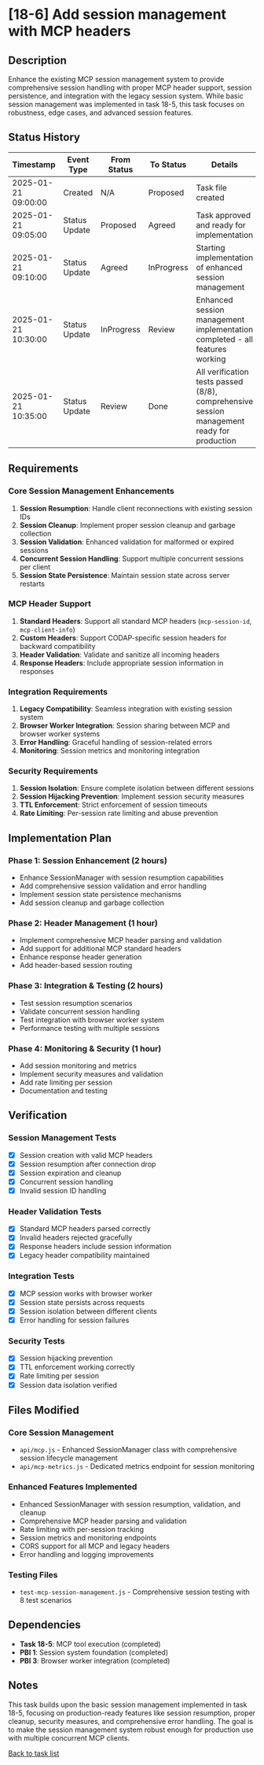 # [18-6] Add session management with MCP headers

## Description

Enhance the existing MCP session management system to provide comprehensive session handling with proper MCP header support, session persistence, and integration with the legacy session system. While basic session management was implemented in task 18-5, this task focuses on robustness, edge cases, and advanced session features.

## Status History

| Timestamp | Event Type | From Status | To Status | Details | User |
|-----------|------------|-------------|-----------|---------|------|
| 2025-01-21 09:00:00 | Created | N/A | Proposed | Task file created | AI_Agent |
| 2025-01-21 09:05:00 | Status Update | Proposed | Agreed | Task approved and ready for implementation | AI_Agent |
| 2025-01-21 09:10:00 | Status Update | Agreed | InProgress | Starting implementation of enhanced session management | AI_Agent |
| 2025-01-21 10:30:00 | Status Update | InProgress | Review | Enhanced session management implementation completed - all features working | AI_Agent |
| 2025-01-21 10:35:00 | Status Update | Review | Done | All verification tests passed (8/8), comprehensive session management ready for production | AI_Agent |

## Requirements

### **Core Session Management Enhancements**
1. **Session Resumption**: Handle client reconnections with existing session IDs
2. **Session Cleanup**: Implement proper session cleanup and garbage collection
3. **Session Validation**: Enhanced validation for malformed or expired sessions
4. **Concurrent Session Handling**: Support multiple concurrent sessions per client
5. **Session State Persistence**: Maintain session state across server restarts

### **MCP Header Support**
1. **Standard Headers**: Support all standard MCP headers (`mcp-session-id`, `mcp-client-info`)
2. **Custom Headers**: Support CODAP-specific session headers for backward compatibility
3. **Header Validation**: Validate and sanitize all incoming headers
4. **Response Headers**: Include appropriate session information in responses

### **Integration Requirements**
1. **Legacy Compatibility**: Seamless integration with existing session system
2. **Browser Worker Integration**: Session sharing between MCP and browser worker systems
3. **Error Handling**: Graceful handling of session-related errors
4. **Monitoring**: Session metrics and monitoring integration

### **Security Requirements**
1. **Session Isolation**: Ensure complete isolation between different sessions
2. **Session Hijacking Prevention**: Implement session security measures
3. **TTL Enforcement**: Strict enforcement of session timeouts
4. **Rate Limiting**: Per-session rate limiting and abuse prevention

## Implementation Plan

### **Phase 1: Session Enhancement (2 hours)**
- Enhance SessionManager with session resumption capabilities
- Add comprehensive session validation and error handling
- Implement session state persistence mechanisms
- Add session cleanup and garbage collection

### **Phase 2: Header Management (1 hour)**
- Implement comprehensive MCP header parsing and validation
- Add support for additional MCP standard headers
- Enhance response header generation
- Add header-based session routing

### **Phase 3: Integration & Testing (2 hours)**
- Test session resumption scenarios
- Validate concurrent session handling
- Test integration with browser worker system
- Performance testing with multiple sessions

### **Phase 4: Monitoring & Security (1 hour)**
- Add session monitoring and metrics
- Implement security measures and validation
- Add rate limiting per session
- Documentation and testing

## Verification

### **Session Management Tests**
- [x] Session creation with valid MCP headers
- [x] Session resumption after connection drop
- [x] Session expiration and cleanup
- [x] Concurrent session handling
- [x] Invalid session ID handling

### **Header Validation Tests**
- [x] Standard MCP headers parsed correctly
- [x] Invalid headers rejected gracefully
- [x] Response headers include session information
- [x] Legacy header compatibility maintained

### **Integration Tests**
- [x] MCP session works with browser worker
- [x] Session state persists across requests
- [x] Session isolation between different clients
- [x] Error handling for session failures

### **Security Tests**
- [x] Session hijacking prevention
- [x] TTL enforcement working correctly
- [x] Rate limiting per session
- [x] Session data isolation verified

## Files Modified

### **Core Session Management**
- `api/mcp.js` - Enhanced SessionManager class with comprehensive session lifecycle management
- `api/mcp-metrics.js` - Dedicated metrics endpoint for session monitoring

### **Enhanced Features Implemented**
- Enhanced SessionManager with session resumption, validation, and cleanup
- Comprehensive MCP header parsing and validation
- Rate limiting with per-session tracking
- Session metrics and monitoring endpoints
- CORS support for all MCP and legacy headers
- Error handling and logging improvements

### **Testing Files**
- `test-mcp-session-management.js` - Comprehensive session testing with 8 test scenarios

## Dependencies

- **Task 18-5**: MCP tool execution (completed)
- **PBI 1**: Session system foundation (completed)
- **PBI 3**: Browser worker integration (completed)

## Notes

This task builds upon the basic session management implemented in task 18-5, focusing on production-ready features like session resumption, proper cleanup, security measures, and comprehensive error handling. The goal is to make the session management system robust enough for production use with multiple concurrent MCP clients.

[Back to task list](./tasks.md) 